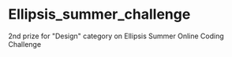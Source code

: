 # Ellipsis_summer_challenge
2nd prize for "Design" category on Ellipsis Summer Online Coding Challenge
